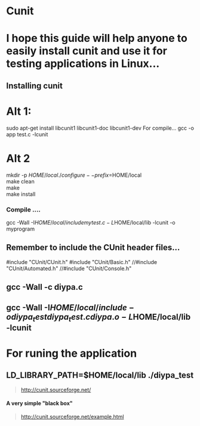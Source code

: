 # Cunit    
# I hope this guide will help anyone to easily install cunit and use it for testing applications in Linux...     
## Installing cunit     
 
 
# Alt 1:
 sudo apt-get install libcunit1 libcunit1-doc libcunit1-dev
For compile...
gcc  -o app test.c  -lcunit
 
 
# Alt 2
 
mkdir -p $HOME/local    
./configure --prefix=$HOME/local    
make clean    
make    
make install         
 
 ### Compile ....     
 gcc -Wall -I$HOME/local/include mytest.c -L$HOME/local/lib -lcunit -o myprogram     


## Remember to include the CUnit header files...    
#include "CUnit/CUnit.h"
#include "CUnit/Basic.h"
//#include "CUnit/Automated.h"
//#include "CUnit/Console.h"



## gcc -Wall -c diypa.c    
## gcc -Wall -I$HOME/local/include -o diypa_test diypa_test.c diypa.o -L$HOME/local/lib -lcunit      


#  For runing the application      
## LD_LIBRARY_PATH=$HOME/local/lib ./diypa_test      


> http://cunit.sourceforge.net/    



#### A very simple "black box"     
> http://cunit.sourceforge.net/example.html     




 
